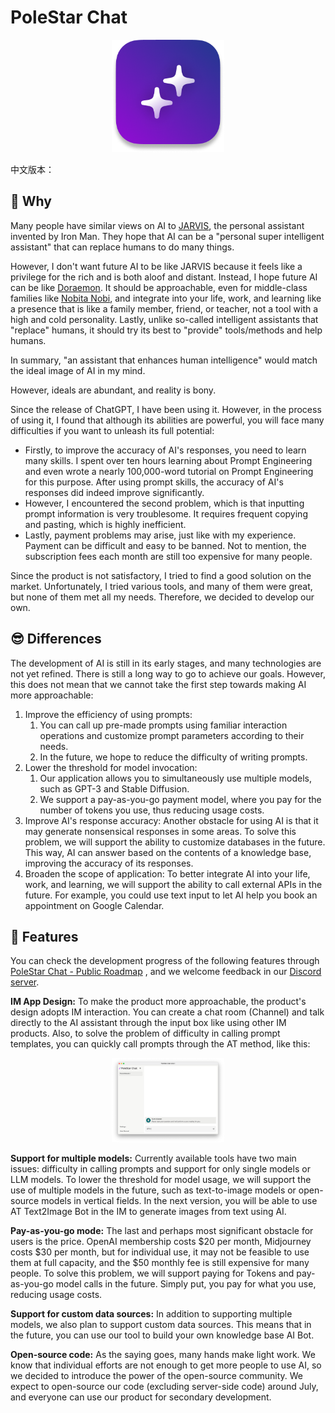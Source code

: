# PoleStar Chat

<div align="center">
<img src="/img/PoleStar.png" width="180px" />
</div>

中文版本：

## 🤔 Why

Many people have similar views on AI to [JARVIS](https://en.wikipedia.org/wiki/J.A.R.V.I.S.), the personal assistant invented by Iron Man. They hope that AI can be a "personal super intelligent assistant" that can replace humans to do many things. 

However, I don't want future AI to be like JARVIS because it feels like a privilege for the rich and is both aloof and distant. Instead, I hope future AI can be like [Doraemon](https://en.wikipedia.org/wiki/Doraemon). It should be approachable, even for middle-class families like [Nobita Nobi](https://en.wikipedia.org/wiki/Nobita_Nobi), and integrate into your life, work, and learning like a presence that is like a family member, friend, or teacher, not a tool with a high and cold personality. Lastly, unlike so-called intelligent assistants that "replace" humans, it should try its best to "provide" tools/methods and help humans. 

In summary, "an assistant that enhances human intelligence" would match the ideal image of AI in my mind.

However, ideals are abundant, and reality is bony. 

Since the release of ChatGPT, I have been using it. However, in the process of using it, I found that although its abilities are powerful, you will face many difficulties if you want to unleash its full potential:

- Firstly, to improve the accuracy of AI's responses, you need to learn many skills. I spent over ten hours learning about Prompt Engineering and even wrote a nearly 100,000-word tutorial on Prompt Engineering for this purpose. After using prompt skills, the accuracy of AI's responses did indeed improve significantly.
- However, I encountered the second problem, which is that inputting prompt information is very troublesome. It requires frequent copying and pasting, which is highly inefficient.
- Lastly, payment problems may arise, just like with my experience. Payment can be difficult and easy to be banned. Not to mention, the subscription fees each month are still too expensive for many people.

Since the product is not satisfactory, I tried to find a good solution on the market. Unfortunately, I tried various tools, and many of them were great, but none of them met all my needs. Therefore, we decided to develop our own.

## 😎 Differences

The development of AI is still in its early stages, and many technologies are not yet refined. There is still a long way to go to achieve our goals. However, this does not mean that we cannot take the first step towards making AI more approachable:

1. Improve the efficiency of using prompts:
    1. You can call up pre-made prompts using familiar interaction operations and customize prompt parameters according to their needs.
    2. In the future, we hope to reduce the difficulty of writing prompts.
2. Lower the threshold for model invocation:
    1. Our application allows you to simultaneously use multiple models, such as GPT-3 and Stable Diffusion.
    2. We support a pay-as-you-go payment model, where you pay for the number of tokens you use, thus reducing usage costs.
3. Improve AI's response accuracy:
Another obstacle for using AI is that it may generate nonsensical responses in some areas. To solve this problem, we will support the ability to customize databases in the future. This way, AI can answer based on the contents of a knowledge base, improving the accuracy of its responses.
4. Broaden the scope of application:
To better integrate AI into your life, work, and learning, we will support the ability to call external APIs in the future. For example, you could use text input to let AI help you book an appointment on Google Calendar.

## 🚀 Features

You can check the development progress of the following features through [PoleStar Chat - Public Roadmap](https://www.notion.so/PoleStar-Chat-Public-Roadmap-d4d9a483564f409ba16ff22792c806f9?pvs=21) , and we welcome feedback in our [Discord server](https://discord.gg/esyCEGhmq9).

**IM App Design:**
To make the product more approachable, the product's design adopts IM interaction. You can create a chat room (Channel) and talk directly to the AI assistant through the input box like using other IM products. Also, to solve the problem of difficulty in calling prompt templates, you can quickly call prompts through the AT method, like this:

<div align="center">
<img src="/img/IMDESIGN.png" width="180px" />
</div>

**Support for multiple models:**
Currently available tools have two main issues: difficulty in calling prompts and support for only single models or LLM models. To lower the threshold for model usage, we will support the use of multiple models in the future, such as text-to-image models or open-source models in vertical fields. In the next version, you will be able to use AT Text2Image Bot in the IM to generate images from text using AI.

**Pay-as-you-go mode:**
The last and perhaps most significant obstacle for users is the price. OpenAI membership costs $20 per month, Midjourney costs $30 per month, but for individual use, it may not be feasible to use them at full capacity, and the $50 monthly fee is still expensive for many people. To solve this problem, we will support paying for Tokens and pay-as-you-go model calls in the future. Simply put, you pay for what you use, reducing usage costs.

**Support for custom data sources:**
In addition to supporting multiple models, we also plan to support custom data sources. This means that in the future, you can use our tool to build your own knowledge base AI Bot.

**Open-source code:**
As the saying goes, many hands make light work. We know that individual efforts are not enough to get more people to use AI, so we decided to introduce the power of the open-source community. We expect to open-source our code (excluding server-side code) around July, and everyone can use our product for secondary development.
